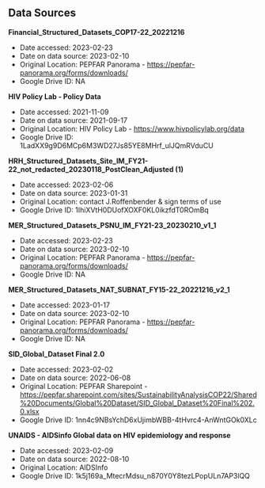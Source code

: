 ## Data Sources
  
**Financial_Structured_Datasets_COP17-22_20221216**
  - Date accessed: 2023-02-23
  - Date on data source: 2023-02-10
  - Original Location: PEPFAR Panorama - https://pepfar-panorama.org/forms/downloads/
  - Google Drive ID: NA
  
**HIV Policy Lab - Policy Data**
  - Date accessed: 2021-11-09
  - Date on data source: 2021-09-17
  - Original Location: HIV Policy Lab - https://www.hivpolicylab.org/data
  - Google Drive ID: 1LadXX9g9D6MCp6M3WD27Js85YE8MHrf_ulJQmRVduCU
  
**HRH_Structured_Datasets_Site_IM_FY21-22_not_redacted_20230118_PostClean_Adjusted (1)**
  - Date accessed: 2023-02-06
  - Date on data source: 2023-01-31
  - Original Location: contact J.Roffenbender & sign terms of use
  - Google Drive ID: 1IhiXVtH0DUofXOXF0KL0ikzfdT0ROmBq
  
**MER_Structured_Datasets_PSNU_IM_FY21-23_20230210_v1_1**
  - Date accessed: 2023-02-23
  - Date on data source: 2023-02-10
  - Original Location: PEPFAR Panorama - https://pepfar-panorama.org/forms/downloads/
  - Google Drive ID: NA
  
**MER_Structured_Datasets_NAT_SUBNAT_FY15-22_20221216_v2_1**
  - Date accessed: 2023-01-17
  - Date on data source: 2023-02-10
  - Original Location: PEPFAR Panorama - https://pepfar-panorama.org/forms/downloads/
  - Google Drive ID: NA
  
**SID_Global_Dataset Final 2.0**
  - Date accessed: 2023-02-02
  - Date on data source: 2022-06-08
  - Original Location: PEPFAR Sharepoint - https://pepfar.sharepoint.com/sites/SustainabilityAnalysisCOP22/Shared%20Documents/Global%20Dataset/SID_Global_Dataset%20Final%202.0.xlsx
  - Google Drive ID: 1nn4c9NBsYchD6xUjimbWBB-4tHvrc4-AnWntGOk0XLc
  
**UNAIDS - AIDSinfo Global data on HIV epidemiology and response**
  - Date accessed: 2023-02-09
  - Date on data source: 2022-08-10
  - Original Location: AIDSInfo
  - Google Drive ID: 1k5j169a_MtecrMdsu_n870Y0Y8tezLPopULn7AP3lQQ
